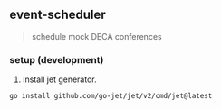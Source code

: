 ## event-scheduler

> schedule mock DECA conferences

### setup (development)

1. install jet generator.

```
go install github.com/go-jet/jet/v2/cmd/jet@latest
```

